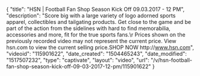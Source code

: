{
    "title": "HSN | Football Fan Shop Season Kick Off 09.03.2017 - 12 PM",
    "description": "Score big with a large variety of logo adorned sports apparel, collectibles and tailgating products. Get close to the game and be part of the action from the sidelines with hard to find memorabilia, accessories and more, fit for the true sports fans.\r Prices shown on the previously recorded video may not represent the current price.  View hsn.com to view the current selling price.SHOP NOW http:\/\/www.hsn.com",
    "videoid": "115901622",
    "date_created": "1504465243",
    "date_modified": "1517507232",
    "type": "captivate",
    "layout": "video",
    "url": "\/v\/hsn-football-fan-shop-season-kick-off-09-03-2017-12-pm\/115901622"
}